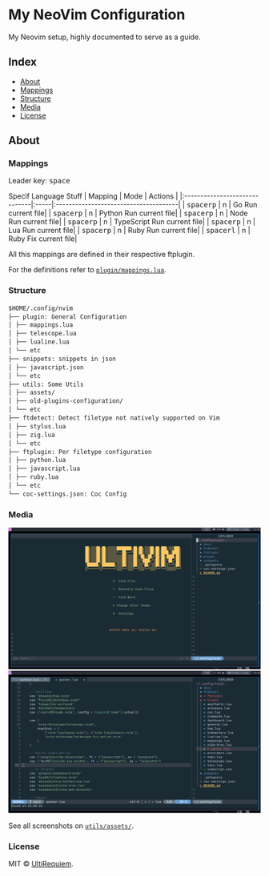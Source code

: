 # My NeoVim Configuration

My Neovim setup, highly documented to serve as a guide.

## Index

- [About](#About)
- [Mappings](#Mappings)
- [Structure](#Structure)
- [Media](#Media)
- [License](#License)

## About

### Mappings

Leader key: <kbd>space</kbd>

Specif Language Stuff
| Mapping | Mode | Actions |
|:------------------------------|:-----|:--------------------------------------|
| <kbd>space</kbd><kbd>rp</kbd> | n | Go Run current file|
| <kbd>space</kbd><kbd>rp</kbd> | n | Python Run current file|
| <kbd>space</kbd><kbd>rp</kbd> | n | Node Run current file|
| <kbd>space</kbd><kbd>rp</kbd> | n | TypeScript Run current file|
| <kbd>space</kbd><kbd>rp</kbd> | n | Lua Run current file|
| <kbd>space</kbd><kbd>rp</kbd> | n | Ruby Run current file|
| <kbd>space</kbd><kbd>rl</kbd> | n | Ruby Fix current file|

All this mappings are defined in their respective ftplugin.

For the definitions refer to [`plugin/mappings.lua`](./plugin/mappings.lua).

### Structure

```markdown
$HOME/.config/nvim
├── plugin: General Configuration
│ ├── mappings.lua
│ ├── telescope.lua
│ ├── lualine.lua
│ └── etc
├── snippets: snippets in json
│ ├── javascript.json
│ └── etc
├── utils: Some Utils
│ ├── assets/
│ ├── old-plugins-configuration/
│ └── etc
├── ftdetect: Detect filetype not natively supported on Vim
│ ├── stylus.lua
│ ├── zig.lua
│ └── etc
├── ftplugin: Per filetype configuration
│ ├── python.lua
│ ├── javascript.lua
│ ├── ruby.lua
│ └── etc
└── coc-settings.json: Coc Config
```

### Media

![Dashboard Screenshot](./utils/assets/dashboard.png)
![Text Editor Screenshot](./utils/assets/text-editing.png)

See all screenshots on [`utils/assets/`](./utils/assets).

### License

MIT © [UltiRequiem](https://github.com/UltiRequiem).
